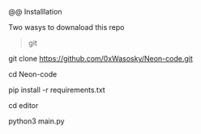 
@@ Installlation 


Two wasys to downaload this repo 


> git

git clone https://github.com/0xWasosky/Neon-code.git
  
cd Neon-code

pip install -r requirements.txt
  
cd editor

python3 main.py
